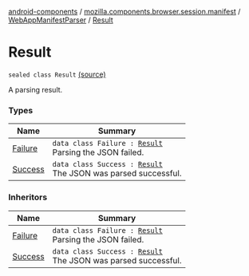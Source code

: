 [android-components](../../../index.md) / [mozilla.components.browser.session.manifest](../../index.md) / [WebAppManifestParser](../index.md) / [Result](./index.md)

# Result

`sealed class Result` [(source)](https://github.com/mozilla-mobile/android-components/blob/master/components/browser/session/src/main/java/mozilla/components/browser/session/manifest/WebAppManifestParser.kt#L17)

A parsing result.

### Types

| Name | Summary |
|---|---|
| [Failure](-failure/index.md) | `data class Failure : `[`Result`](./index.md)<br>Parsing the JSON failed. |
| [Success](-success/index.md) | `data class Success : `[`Result`](./index.md)<br>The JSON was parsed successful. |

### Inheritors

| Name | Summary |
|---|---|
| [Failure](-failure/index.md) | `data class Failure : `[`Result`](./index.md)<br>Parsing the JSON failed. |
| [Success](-success/index.md) | `data class Success : `[`Result`](./index.md)<br>The JSON was parsed successful. |
